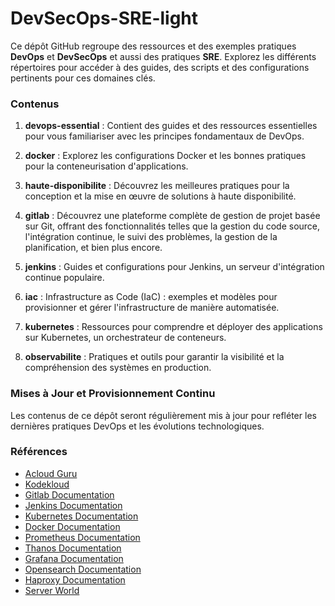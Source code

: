 # DevSecOps-SRE-light

Ce dépôt GitHub regroupe des ressources et des exemples pratiques **DevOps** et **DevSecOps** et aussi des pratiques **SRE**. Explorez les différents répertoires pour accéder à des guides, des scripts et des configurations pertinents pour ces domaines clés.

### Contenus

1. **devops-essential** : Contient des guides et des ressources essentielles pour vous familiariser avec les principes fondamentaux de DevOps.

2. **docker** : Explorez les configurations Docker et les bonnes pratiques pour la conteneurisation d'applications.

3. **haute-disponibilite** : Découvrez les meilleures pratiques pour la conception et la mise en œuvre de solutions à haute disponibilité.

4. **gitlab** : Découvrez une plateforme complète de gestion de projet basée sur Git, offrant des fonctionnalités telles que la gestion du code source, l'intégration continue, le suivi des problèmes, la gestion de la planification, et bien plus encore.

5. **jenkins** : Guides et configurations pour Jenkins, un serveur d'intégration continue populaire.

6. **iac** : Infrastructure as Code (IaC) : exemples et modèles pour provisionner et gérer l'infrastructure de manière automatisée.

7. **kubernetes** : Ressources pour comprendre et déployer des applications sur Kubernetes, un orchestrateur de conteneurs.

8. **observabilite** : Pratiques et outils pour garantir la visibilité et la compréhension des systèmes en production.

### Mises à Jour et Provisionnement Continu

Les contenus de ce dépôt seront régulièrement mis à jour pour refléter les dernières pratiques DevOps et les évolutions technologiques.

### Références

- [Acloud Guru](https://learn.acloud.guru/)
- [Kodekloud](https://kodekloud.com/)
- [Gitlab Documentation](https://docs.gitlab.com/)
- [Jenkins Documentation](https://www.jenkins.io/doc/)
- [Kubernetes Documentation](https://kubernetes.io/docs/home/)
- [Docker Documentation](https://docs.docker.com/)
- [Prometheus Documentation](https://prometheus.io/docs/introduction/overview/)
- [Thanos Documentation](https://thanos.io/tip/thanos/getting-started.md/)
- [Grafana Documentation](https://grafana.com/docs/)
- [Opensearch Documentation](https://opensearch.org/docs/latest/intro/)
- [Haproxy Documentation](https://docs.haproxy.org/)
- [Server World](https://www.server-world.info/en/)